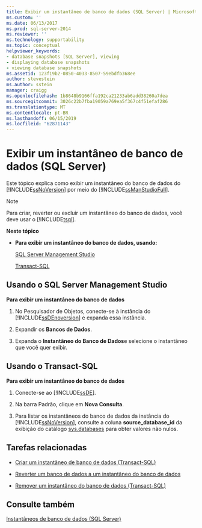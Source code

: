 ```yaml
---
title: Exibir um instantâneo de banco de dados (SQL Server) | Microsoft Docs
ms.custom: ''
ms.date: 06/13/2017
ms.prod: sql-server-2014
ms.reviewer: ''
ms.technology: supportability
ms.topic: conceptual
helpviewer_keywords:
- database snapshots [SQL Server], viewing
- displaying database snapshots
- viewing database snapshots
ms.assetid: 123f19b2-0850-4033-8507-59ebdfb368ee
author: stevestein
ms.author: sstein
manager: craigg
ms.openlocfilehash: 1b8648b9166ffa192ca21233ab6add38260a7dea
ms.sourcegitcommit: 3026c22b7fba19059a769ea5f367c4f51efaf286
ms.translationtype: MT
ms.contentlocale: pt-BR
ms.lasthandoff: 06/15/2019
ms.locfileid: "62871143"
---
```

# <a name="view-a-database-snapshot-sql-server"></a>Exibir um instantâneo de banco de dados (SQL Server)
  Este tópico explica como exibir um instantâneo do banco de dados do [!INCLUDE[ssNoVersion](../../includes/ssnoversion-md.md)] por meio do [!INCLUDE[ssManStudioFull](../../includes/ssmanstudiofull-md.md)].  
  
> [!NOTE]  
>  Para criar, reverter ou excluir um instantâneo do banco de dados, você deve usar o [!INCLUDE[tsql](../../includes/tsql-md.md)].  
  
 **Neste tópico**  
  
-   **Para exibir um instantâneo do banco de dados, usando:**  
  
     [SQL Server Management Studio](#SSMSProcedure)  
  
     [Transact-SQL](#TsqlProcedure)  
  
##  <a name="SSMSProcedure"></a> Usando o SQL Server Management Studio  
 **Para exibir um instantâneo do banco de dados**  
  
1.  No Pesquisador de Objetos, conecte-se à instância do [!INCLUDE[ssDEnoversion](../../includes/ssdenoversion-md.md)] e expanda essa instância.  
  
2.  Expandir os **Bancos de Dados**.  
  
3.  Expanda o **Instantâneo do Banco de Dados**e selecione o instantâneo que você quer exibir.  
  
##  <a name="TsqlProcedure"></a> Usando o Transact-SQL  
 **Para exibir um instantâneo do banco de dados**  
  
1.  Conecte-se ao [!INCLUDE[ssDE](../../includes/ssde-md.md)].  
  
2.  Na barra Padrão, clique em **Nova Consulta**.  
  
3.  Para listar os instantâneos do banco de dados da instância do [!INCLUDE[ssNoVersion](../../includes/ssnoversion-md.md)], consulte a coluna **source_database_id** da exibição do catálogo [sys.databases](/sql/relational-databases/system-catalog-views/sys-databases-transact-sql) para obter valores não nulos.  
  
##  <a name="RelatedTasks"></a> Tarefas relacionadas  
  
-   [Criar um instantâneo de banco de dados &#40;Transact-SQL&#41;](create-a-database-snapshot-transact-sql.md)  
  
-   [Reverter um banco de dados a um instantâneo do banco de dados](revert-a-database-to-a-database-snapshot.md)  
  
-   [Remover um instantâneo do banco de dados &#40;Transact-SQL&#41;](drop-a-database-snapshot-transact-sql.md)  
  
## <a name="see-also"></a>Consulte também  
 [Instantâneos de banco de dados &#40;SQL Server&#41;](database-snapshots-sql-server.md)  
  
  
